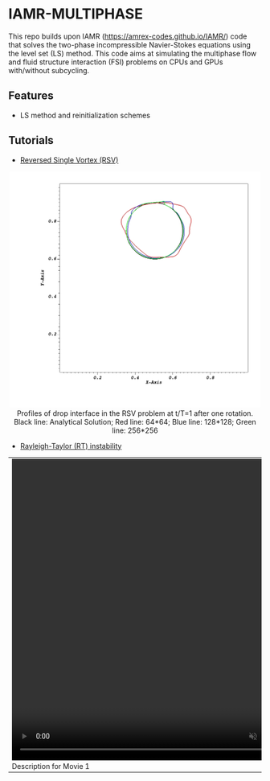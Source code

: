 # IAMR-MULTIPHASE

This repo builds upon IAMR (https://amrex-codes.github.io/IAMR/) code that solves the two-phase 
incompressible Navier-Stokes equations using the level set (LS) method. This code aims at simulating the multiphase flow and fluid structure interaction (FSI)
problems on CPUs and GPUs with/without subcycling.

## Features

- LS method and reinitialization schemes

## Tutorials

- [Reversed Single Vortex (RSV)](./Tutorials/RSV/)

<!-- <div align="center">
<img src="./README_figures/RSV.jpeg" alt="Profiles of drop interface in the RSV problem at t/T=1 after one rotation. Black line: Analytical Solution; Red line: 64*64; Blue line: 128*128; Green line: 256*256"> -->

<div align="center">
    <img src="./README_figures/RSV.jpeg" alt="Profiles of drop interface in the RSV problem" width="500">
    <br>
    <figcaption style="text-align:center;">Profiles of drop interface in the RSV problem at t/T=1 after one rotation. Black line: Analytical Solution; Red line: 64*64; Blue line: 128*128; Green line: 256*256</figcaption>
</div>

- [Rayleigh-Taylor (RT) instability](./Tutorials/RayleighTaylor_LS/)

<div align="center">
    <table>
        <tr>
            <td>
                <video width="600" height="600" autoplay loop muted>
                    <source src="./README_figures/movie_IAMR.mpg" type="video/mpg">
                    <!-- Your browser does not support the video tag. -->
                </video>
                <br>
                <figcaption>Description for Movie 1</figcaption>
            </td>
            <td>
                <video width="600" height="600" autoplay loop muted>
                    <source src="./README_figures/movie_LSAMR.mpg" type="video/mpg">
                    <!-- Your browser does not support the video tag. -->
                </video>
                <br>
                <figcaption>Description for Movie 2</figcaption>
            </td>
        </tr>
    </table>
</div>


